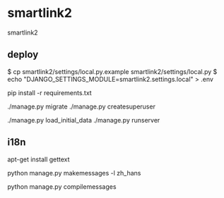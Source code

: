 # smartlink2
smartlink2

## deploy

$ cp smartlink2/settings/local.py.example smartlink2/settings/local.py
$ echo "DJANGO_SETTINGS_MODULE=smartlink2.settings.local" > .env

pip install -r requirements.txt

./manage.py migrate
./manage.py createsuperuser


./manage.py load_initial_data
./manage.py runserver


## i18n

apt-get install gettext

python manage.py makemessages -l zh_hans

python manage.py compilemessages